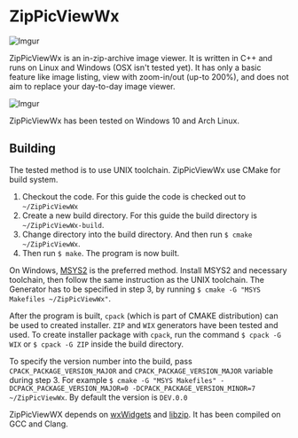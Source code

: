 # ZipPicViewWx

![Imgur](http://i.imgur.com/4DRWcjM.png)

ZipPicViewWx is an in-zip-archive image viewer. It is written in C++ and runs on Linux and Windows (OSX isn't tested yet). It has only a basic feature like image listing, view with zoom-in/out (up-to 200%), and does not aim to replace your day-to-day image viewer.

![Imgur](http://i.imgur.com/p3i5G5w.png)

ZipPicViewWx has been tested on Windows 10 and Arch Linux.

## Building

The tested method is to use UNIX toolchain. ZipPicViewWx use CMake for build system.

1. Checkout the code. For this guide the code is checked out to `~/ZipPicViewWx`
2. Create a new build directory. For this guide the build directory is `~/ZipPicViewWx-build`.
3. Change directory into the build directory. And then run `$ cmake ~/ZipPicViewWx`.
4. Then run `$ make`. The program is now built.

On Windows, [MSYS2](https://msys2.github.io/) is the preferred method. Install MSYS2 and necessary toolchain, then follow the same instruction as the UNIX toolchain. The Generator has to be specified in step 3, by running `$ cmake -G "MSYS Makefiles ~/ZipPicViewWx"`. 

After the program is built, `cpack` (which is part of CMAKE distribution) can be used to created installer. `ZIP` and `WIX` generators have been tested and used. To create installer package with `cpack`, run the command `$ cpack -G WIX` or `$ cpack -G ZIP` inside the build directory.

To specify the version number into the build, pass `CPACK_PACKAGE_VERSION_MAJOR` and `CPACK_PACKAGE_VERSION_MAJOR` variable during step 3. For example `$ cmake -G "MSYS Makefiles" -DCPACK_PACKAGE_VERSION_MAJOR=0 -DCPACK_PACKAGE_VERSION_MINOR=7 ~/ZipPicViewWx`. By default the version is `DEV.0.0`

ZipPicViewWX depends on [wxWidgets](https://www.wxwidgets.org/) and [libzip](http://www.nih.at/libzip/). It has been compiled on GCC and Clang.
